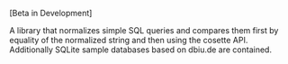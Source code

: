 [Beta in Development]

A library that normalizes simple SQL queries and compares them first by equality of the normalized string and then using the cosette API. Additionally SQLite sample databases based on dbiu.de are contained.